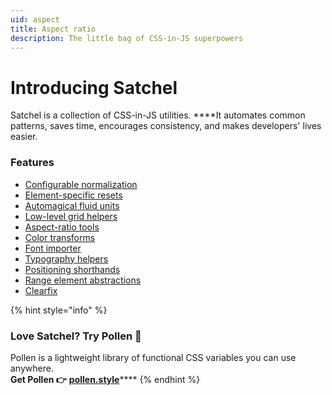 ```yaml
---
uid: aspect
title: Aspect ratio
description: The little bag of CSS-in-JS superpowers
---
```


# Introducing Satchel

Satchel is a collection of CSS-in-JS utilities. ****It automates common patterns, saves time, encourages consistency, and makes developers' lives easier. 

### Features

* [Configurable normalization](normalize.md)
* [Element-specific resets](reset.md)
* [Automagical fluid units](fluid.md)
* [Low-level grid helpers](grids.md)
* [Aspect-ratio tools](aspect.md)
* [Color transforms](color.md)
* [Font importer](font.md)
* [Typography helpers](typography.md)
* [Positioning shorthands](position.md)
* [Range element abstractions](range.md)
* [Clearfix](clearfix.md)

{% hint style="info" %}
### **Love Satchel? Try Pollen 🥑**

Pollen is a lightweight library of functional CSS variables you can use anywhere.  
**Get Pollen 👉** [**pollen.style**](https://pollen.style)\*\*\*\*
{% endhint %}

